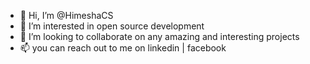 - 👋 Hi, I’m @HimeshaCS
- 👀 I’m interested in open source development
- 💞️ I’m looking to collaborate on any amazing and interesting projects
- 📫 you can reach out to me on linkedin | facebook 

<!---
Himeshacs/Himeshacs is a ✨ special ✨ repository because its `README.md` (this file) appears on your GitHub profile.
You can click the Preview link to take a look at your changes.
--->
